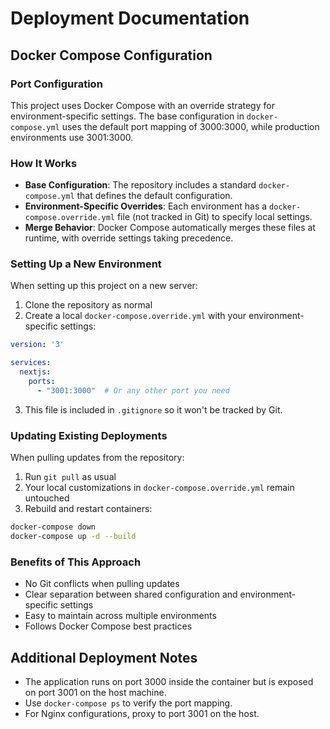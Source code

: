 # Deployment Documentation

## Docker Compose Configuration

### Port Configuration

This project uses Docker Compose with an override strategy for environment-specific settings. The base configuration in `docker-compose.yml` uses the default port mapping of 3000:3000, while production environments use 3001:3000.

### How It Works

- **Base Configuration**: The repository includes a standard `docker-compose.yml` that defines the default configuration.
- **Environment-Specific Overrides**: Each environment has a `docker-compose.override.yml` file (not tracked in Git) to specify local settings.
- **Merge Behavior**: Docker Compose automatically merges these files at runtime, with override settings taking precedence.

### Setting Up a New Environment

When setting up this project on a new server:

1. Clone the repository as normal
2. Create a local `docker-compose.override.yml` with your environment-specific settings:

```yaml
version: '3'

services:
  nextjs:
    ports:
      - "3001:3000"  # Or any other port you need
```

3. This file is included in `.gitignore` so it won't be tracked by Git.

### Updating Existing Deployments

When pulling updates from the repository:

1. Run `git pull` as usual
2. Your local customizations in `docker-compose.override.yml` remain untouched
3. Rebuild and restart containers:
```bash
docker-compose down
docker-compose up -d --build
```

### Benefits of This Approach

- No Git conflicts when pulling updates
- Clear separation between shared configuration and environment-specific settings
- Easy to maintain across multiple environments
- Follows Docker Compose best practices

## Additional Deployment Notes

- The application runs on port 3000 inside the container but is exposed on port 3001 on the host machine.
- Use `docker-compose ps` to verify the port mapping.
- For Nginx configurations, proxy to port 3001 on the host.